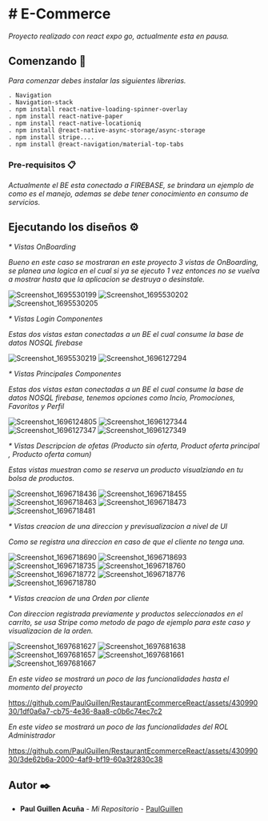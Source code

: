 # # E-Commerce

_Proyecto realizado con react expo go, actualmente esta en pausa._

## Comenzando 🚀

_Para comenzar debes instalar las siguientes librerias._

```
. Navigation
. Navigation-stack
. npm install react-native-loading-spinner-overlay
. npm install react-native-paper
. npm install react-native-locationiq
. npm install @react-native-async-storage/async-storage
. npm install stripe....
. npm install @react-navigation/material-top-tabs
```

### Pre-requisitos 📋

_Actualmente el BE esta conectado a FIREBASE, se brindara un ejemplo de como es el manejo, ademas se debe tener conocimiento en consumo de servicios._

## Ejecutando los diseños ⚙️

_\* Vistas OnBoarding_

_Bueno en este caso se mostraran en este proyecto 3 vistas de OnBoarding, se planea una logica en el cual si ya se ejecuto 1 vez entonces no se vuelva a mostrar hasta que la aplicacion se destruya o desinstale._

![Screenshot_1695530199](https://github.com/PaulGuillen/RestaurantEcommerceReact/assets/43099030/66a4823e-b094-41b0-89b4-ccad7572a6e5)
![Screenshot_1695530202](https://github.com/PaulGuillen/RestaurantEcommerceReact/assets/43099030/affb2567-221e-4cd8-a8bd-9f8e0501d201)
![Screenshot_1695530205](https://github.com/PaulGuillen/RestaurantEcommerceReact/assets/43099030/087143b7-0ebc-4bd3-97d4-66e1549feb0d)

_\* Vistas Login Componentes_

_Estas dos vistas estan conectadas a un BE el cual consume la base de datos NOSQL firebase_

![Screenshot_1695530219](https://github.com/PaulGuillen/RestaurantEcommerceReact/assets/43099030/c3b626a1-7eb8-4ba6-ada0-1e34b2ccdff6)
![Screenshot_1696127294](https://github.com/PaulGuillen/RestaurantEcommerceReact/assets/43099030/01002430-d848-4835-b5e9-d6a0f2623245)


_\* Vistas Principales Componentes_

_Estas dos vistas estan conectadas a un BE el cual consume la base de datos NOSQL firebase, tenemos opciones como Incio, Promociones, Favoritos y Perfil_

![Screenshot_1696124805](https://github.com/PaulGuillen/RestaurantEcommerceReact/assets/43099030/37c010cd-e6bb-4094-ba43-9612894bceae)
![Screenshot_1696127344](https://github.com/PaulGuillen/RestaurantEcommerceReact/assets/43099030/7fd70577-6f26-42a3-ba36-eefcdda0a3bf)
![Screenshot_1696127347](https://github.com/PaulGuillen/RestaurantEcommerceReact/assets/43099030/ee535973-2f37-47a3-b764-d3a0b995898b)
![Screenshot_1696127349](https://github.com/PaulGuillen/RestaurantEcommerceReact/assets/43099030/9db1225f-c869-4325-8ae2-a5e4123c6057)

_\* Vistas Descripcion de ofetas (Producto sin oferta, Product oferta principal , Producto oferta comun)_

_Estas vistas muestran como se reserva un producto visualziando en tu bolsa de productos._

![Screenshot_1696718436](https://github.com/PaulGuillen/RestaurantEcommerceReact/assets/43099030/484aec3c-df4a-496f-8a1f-b9e4f95e57f6)
![Screenshot_1696718455](https://github.com/PaulGuillen/RestaurantEcommerceReact/assets/43099030/9cb2b5d3-d66e-4835-9afe-bfa709714930)
![Screenshot_1696718463](https://github.com/PaulGuillen/RestaurantEcommerceReact/assets/43099030/6d522d1a-835a-487d-9c35-2149e8348150)
![Screenshot_1696718473](https://github.com/PaulGuillen/RestaurantEcommerceReact/assets/43099030/6ed92f08-7402-4d65-8956-4c3931c67860)
![Screenshot_1696718481](https://github.com/PaulGuillen/RestaurantEcommerceReact/assets/43099030/0e367fa5-0725-4441-b74c-f8ac93a5b776)

_\* Vistas creacion de una direccion y previsualizacion a nivel de UI_

_Como se registra una direccion en caso de que el cliente no tenga una._

![Screenshot_1696718690](https://github.com/PaulGuillen/RestaurantEcommerceReact/assets/43099030/f8d28404-7e23-4cd4-b219-5eb0c9419a16)
![Screenshot_1696718693](https://github.com/PaulGuillen/RestaurantEcommerceReact/assets/43099030/eab67bc3-9bcf-4fb7-878e-92c613b6fc9f)
![Screenshot_1696718735](https://github.com/PaulGuillen/RestaurantEcommerceReact/assets/43099030/6093a89e-30b9-4fcb-aff7-b8d479c9ba10)
![Screenshot_1696718760](https://github.com/PaulGuillen/RestaurantEcommerceReact/assets/43099030/693b28dc-1984-4b4f-bf15-c3f973e0d28e)
![Screenshot_1696718772](https://github.com/PaulGuillen/RestaurantEcommerceReact/assets/43099030/442c26e1-3b50-418e-b0eb-f3bbdf77083b)
![Screenshot_1696718776](https://github.com/PaulGuillen/RestaurantEcommerceReact/assets/43099030/983a81d7-bb9f-4fc6-9772-c7c2933c3f66)
![Screenshot_1696718780](https://github.com/PaulGuillen/RestaurantEcommerceReact/assets/43099030/c277cf2e-2235-4644-a45f-3e74980a8a8d)


_\* Vistas creacion de una Orden por cliente_

_Con direccion registrada previamente y productos seleccionados en el carrito, se usa Stripe como metodo de pago de ejemplo para este caso y visualizacion de la orden._

![Screenshot_1697681627](https://github.com/PaulGuillen/RestaurantEcommerceReact/assets/43099030/6f03809d-6e8e-4718-9ad3-663ef459e21b)
![Screenshot_1697681638](https://github.com/PaulGuillen/RestaurantEcommerceReact/assets/43099030/d73ffdb0-7cde-4e90-bd67-011b33b260b8)
![Screenshot_1697681657](https://github.com/PaulGuillen/RestaurantEcommerceReact/assets/43099030/df886d61-3716-413c-9358-d2df283953e2)
![Screenshot_1697681661](https://github.com/PaulGuillen/RestaurantEcommerceReact/assets/43099030/c637a6da-6f3a-4466-9c24-cd427c07453f)
![Screenshot_1697681667](https://github.com/PaulGuillen/RestaurantEcommerceReact/assets/43099030/ac806a8a-f7f9-41f5-94ce-ac860b52e6f4)


_En este video se mostrará un poco de las funcionalidades hasta el momento del proyecto_

https://github.com/PaulGuillen/RestaurantEcommerceReact/assets/43099030/1df0a6a7-cb75-4e36-8aa8-c0b6c74ec7c2

_En este video se mostrará un poco de las funcionalidades del ROL Administrador_

https://github.com/PaulGuillen/RestaurantEcommerceReact/assets/43099030/3de62b6a-2000-4af9-bf19-60a3f2830c38


## Autor ✒️

- **Paul Guillen Acuña** - _Mi Repositorio_ - [PaulGuillen](https://github.com/PaulGuillen?tab=repositories)
